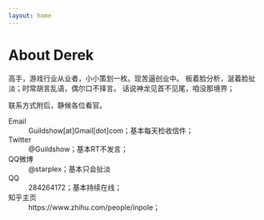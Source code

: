 ```yaml
---
layout: home
---
```

# About Derek

高手，游戏行业从业者，小小策划一枚。现苦逼创业中。 板着脸分析，涎着脸扯淡；时常胡言乱语，偶尔口不择言。 话说神龙见首不见尾，咱没那境界；

联系方式附后，静候各位看官。

<dl>
  <dt>Email</dt>
  <dd>Guildshow[at]Gmail[dot]com；基本每天检收信件；</dd>
  <dt>Twitter</dt>
  <dd>@Guildshow；基本RT不发言；</dd>
  <dt>QQ微博</dt>
  <dd>@starplex；基本只会扯淡</dd>
  <dt>QQ</dt>
  <dd>284264172；基本持续在线；</dd>
  <dt>知乎主页</dt>
  <dd>https://www.zhihu.com/people/inpole；</dd>
</dl>


